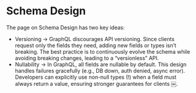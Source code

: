 # Schema Design

The page on Schema Design has two key ideas:

- Versioning → GraphQL discourages API versioning. Since clients request only the fields they need, adding new fields or types isn’t breaking. The best practice is to continuously evolve the schema while avoiding breaking changes, leading to a “versionless” API.
- Nullability → In GraphQL, all fields are nullable by default. This design handles failures gracefully (e.g., DB down, auth denied, async error). Developers can explicitly use non-null types (!) when a field must always return a value, ensuring stronger guarantees for clients ￼.

